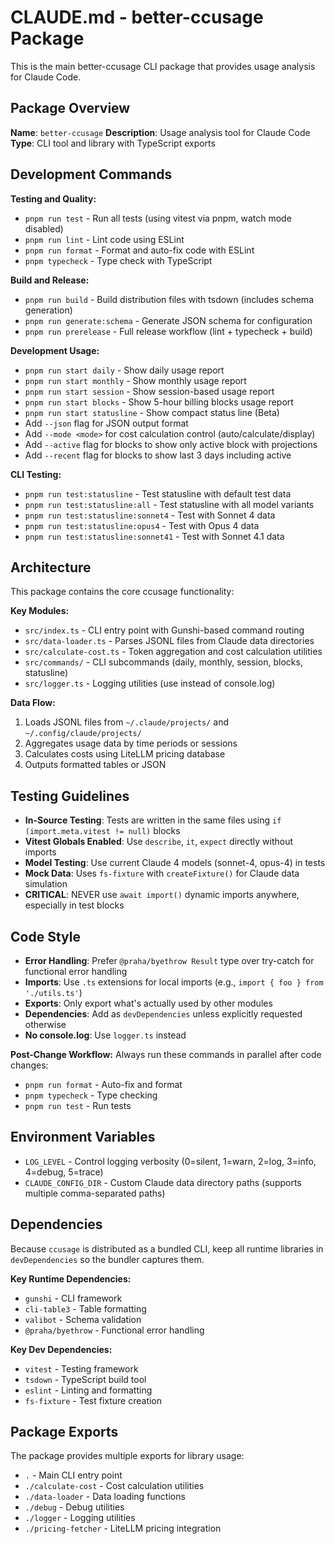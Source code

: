 # CLAUDE.md - better-ccusage Package

This is the main better-ccusage CLI package that provides usage analysis for Claude Code.

## Package Overview

**Name**: `better-ccusage`
**Description**: Usage analysis tool for Claude Code
**Type**: CLI tool and library with TypeScript exports

## Development Commands

**Testing and Quality:**

- `pnpm run test` - Run all tests (using vitest via pnpm, watch mode disabled)
- `pnpm run lint` - Lint code using ESLint
- `pnpm run format` - Format and auto-fix code with ESLint
- `pnpm typecheck` - Type check with TypeScript

**Build and Release:**

- `pnpm run build` - Build distribution files with tsdown (includes schema generation)
- `pnpm run generate:schema` - Generate JSON schema for configuration
- `pnpm run prerelease` - Full release workflow (lint + typecheck + build)

**Development Usage:**

- `pnpm run start daily` - Show daily usage report
- `pnpm run start monthly` - Show monthly usage report
- `pnpm run start session` - Show session-based usage report
- `pnpm run start blocks` - Show 5-hour billing blocks usage report
- `pnpm run start statusline` - Show compact status line (Beta)
- Add `--json` flag for JSON output format
- Add `--mode <mode>` for cost calculation control (auto/calculate/display)
- Add `--active` flag for blocks to show only active block with projections
- Add `--recent` flag for blocks to show last 3 days including active

**CLI Testing:**

- `pnpm run test:statusline` - Test statusline with default test data
- `pnpm run test:statusline:all` - Test statusline with all model variants
- `pnpm run test:statusline:sonnet4` - Test with Sonnet 4 data
- `pnpm run test:statusline:opus4` - Test with Opus 4 data
- `pnpm run test:statusline:sonnet41` - Test with Sonnet 4.1 data

## Architecture

This package contains the core ccusage functionality:

**Key Modules:**

- `src/index.ts` - CLI entry point with Gunshi-based command routing
- `src/data-loader.ts` - Parses JSONL files from Claude data directories
- `src/calculate-cost.ts` - Token aggregation and cost calculation utilities
- `src/commands/` - CLI subcommands (daily, monthly, session, blocks, statusline)
- `src/logger.ts` - Logging utilities (use instead of console.log)

**Data Flow:**

1. Loads JSONL files from `~/.claude/projects/` and `~/.config/claude/projects/`
2. Aggregates usage data by time periods or sessions
3. Calculates costs using LiteLLM pricing database
4. Outputs formatted tables or JSON

## Testing Guidelines

- **In-Source Testing**: Tests are written in the same files using `if (import.meta.vitest != null)` blocks
- **Vitest Globals Enabled**: Use `describe`, `it`, `expect` directly without imports
- **Model Testing**: Use current Claude 4 models (sonnet-4, opus-4) in tests
- **Mock Data**: Uses `fs-fixture` with `createFixture()` for Claude data simulation
- **CRITICAL**: NEVER use `await import()` dynamic imports anywhere, especially in test blocks

## Code Style

- **Error Handling**: Prefer `@praha/byethrow Result` type over try-catch for functional error handling
- **Imports**: Use `.ts` extensions for local imports (e.g., `import { foo } from './utils.ts'`)
- **Exports**: Only export what's actually used by other modules
- **Dependencies**: Add as `devDependencies` unless explicitly requested otherwise
- **No console.log**: Use `logger.ts` instead

**Post-Change Workflow:**
Always run these commands in parallel after code changes:

- `pnpm run format` - Auto-fix and format
- `pnpm typecheck` - Type checking
- `pnpm run test` - Run tests

## Environment Variables

- `LOG_LEVEL` - Control logging verbosity (0=silent, 1=warn, 2=log, 3=info, 4=debug, 5=trace)
- `CLAUDE_CONFIG_DIR` - Custom Claude data directory paths (supports multiple comma-separated paths)

## Dependencies

Because `ccusage` is distributed as a bundled CLI, keep all runtime libraries in `devDependencies` so the bundler captures them.

**Key Runtime Dependencies:**

- `gunshi` - CLI framework
- `cli-table3` - Table formatting
- `valibot` - Schema validation
- `@praha/byethrow` - Functional error handling

**Key Dev Dependencies:**

- `vitest` - Testing framework
- `tsdown` - TypeScript build tool
- `eslint` - Linting and formatting
- `fs-fixture` - Test fixture creation

## Package Exports

The package provides multiple exports for library usage:

- `.` - Main CLI entry point
- `./calculate-cost` - Cost calculation utilities
- `./data-loader` - Data loading functions
- `./debug` - Debug utilities
- `./logger` - Logging utilities
- `./pricing-fetcher` - LiteLLM pricing integration
